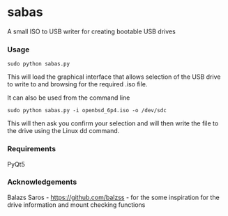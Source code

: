 # sabas
A small ISO to USB writer for creating bootable USB drives

### Usage
```
sudo python sabas.py
```

This will load the graphical interface that allows selection of the USB drive to write to and
browsing for the required .iso file.

It can also be used from the command line

```
sudo python sabas.py -i openbsd_6p4.iso -o /dev/sdc
```

This will then ask you confirm your selection and will then write the file to the drive using the Linux dd command.

### Requirements

PyQt5

### Acknowledgements

Balazs Saros  - https://github.com/balzss - for the some inspiration for the drive information and mount checking
functions
